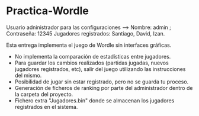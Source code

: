 # Practica-Wordle

Usuario adninistrador para las configuraciones --> Nombre: admin  ;  Contraseña: 12345
Jugadores registrados: Santiago, David, Izan.


Esta entrega implementa el juego de Wordle sin interfaces gráficas.

- No implementa la comparación de estadísticas entre jugadores.
- Para guardar los cambios realizados (partidas jugadas,
  nuevos jugadores registrados, etc), salir del juego utilizando las instrucciones del mismo.
- Posibilidad de jugar sin estar registrado, pero no se guarda tu proceso.
- Generación de ficheros de ranking por parte del administrador dentro de la carpeta del proyecto.
- Fichero extra "Jugadores.bin" donde se almacenan los jugadores registrados en el sistema.

